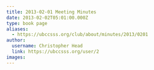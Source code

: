 ```yaml
---
title: 2013-02-01 Meeting Minutes 
date: 2013-02-02T05:01:00.000Z
type: book page
aliases:
  - https://ubccsss.org/club/about/minutes/2013/0201
author:
  username: Christopher Head
  link: https://ubccsss.org/user/2
images:
---
```


